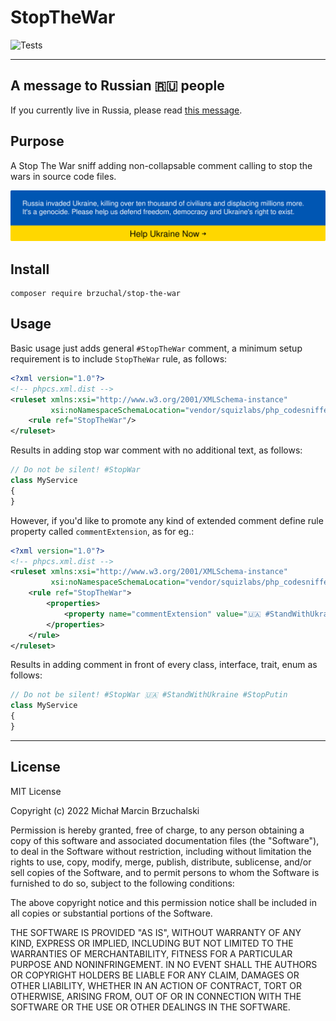 # StopTheWar

![Tests](https://github.com/brzuchal/stop-the-war/actions/workflows/continous-integration.yml/badge.svg)

---

## A message to Russian 🇷🇺 people

If you currently live in Russia, please read [this message](./ToRussianPeople.md).

## Purpose

A Stop The War sniff adding non-collapsable comment calling to stop the wars in source code files.

[![SWUbanner](https://raw.githubusercontent.com/vshymanskyy/StandWithUkraine/main/banner2-direct.svg)](https://github.com/vshymanskyy/StandWithUkraine/blob/main/docs/README.md)

## Install

```shell
composer require brzuchal/stop-the-war
```

## Usage

Basic usage just adds general `#StopTheWar` comment, a minimum setup requirement is to include `StopTheWar` rule, as follows:

```xml
<?xml version="1.0"?>
<!-- phpcs.xml.dist -->
<ruleset xmlns:xsi="http://www.w3.org/2001/XMLSchema-instance"
         xsi:noNamespaceSchemaLocation="vendor/squizlabs/php_codesniffer/phpcs.xsd">
    <rule ref="StopTheWar"/>
</ruleset>
```

Results in adding stop war comment with no additional text, as follows:

```php
// Do not be silent! #StopWar 
class MyService
{
}
```

However, if you'd like to promote any kind of extended comment define rule property called `commentExtension`, as for eg.:

```xml
<?xml version="1.0"?>
<!-- phpcs.xml.dist -->
<ruleset xmlns:xsi="http://www.w3.org/2001/XMLSchema-instance"
         xsi:noNamespaceSchemaLocation="vendor/squizlabs/php_codesniffer/phpcs.xsd">
    <rule ref="StopTheWar">
        <properties>
            <property name="commentExtension" value="🇺🇦 #StandWithUkraine #StopPutin"/>
        </properties>
    </rule>
</ruleset>
```

Results in adding comment in front of every class, interface, trait, enum as follows:

```php
// Do not be silent! #StopWar 🇺🇦 #StandWithUkraine #StopPutin
class MyService
{
}
```

---

## License

MIT License

Copyright (c) 2022 Michał Marcin Brzuchalski

Permission is hereby granted, free of charge, to any person obtaining a copy
of this software and associated documentation files (the "Software"), to deal
in the Software without restriction, including without limitation the rights
to use, copy, modify, merge, publish, distribute, sublicense, and/or sell
copies of the Software, and to permit persons to whom the Software is
furnished to do so, subject to the following conditions:

The above copyright notice and this permission notice shall be included in all
copies or substantial portions of the Software.

THE SOFTWARE IS PROVIDED "AS IS", WITHOUT WARRANTY OF ANY KIND, EXPRESS OR
IMPLIED, INCLUDING BUT NOT LIMITED TO THE WARRANTIES OF MERCHANTABILITY,
FITNESS FOR A PARTICULAR PURPOSE AND NONINFRINGEMENT. IN NO EVENT SHALL THE
AUTHORS OR COPYRIGHT HOLDERS BE LIABLE FOR ANY CLAIM, DAMAGES OR OTHER
LIABILITY, WHETHER IN AN ACTION OF CONTRACT, TORT OR OTHERWISE, ARISING FROM,
OUT OF OR IN CONNECTION WITH THE SOFTWARE OR THE USE OR OTHER DEALINGS IN THE
SOFTWARE.

